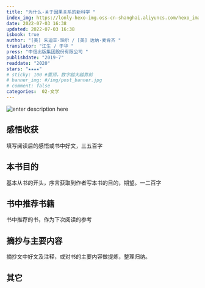 ```yaml
---
title: "为什么-关于因果关系的新科学 "
index_img: https://lonly-hexo-img.oss-cn-shanghai.aliyuncs.com/hexo_images/_/1656837546368.png
date: 2022-07-03 16:38
updated: 2022-07-03 16:38
isbook: true
author: "[美] 朱迪亚·珀尔 / [美] 达纳·麦肯齐 "
translator: "江生 / 于华 "
press: "中信出版集团股份有限公司 "
publishdate: "2019-7"
readdate: "2020"
stars: "★★★★" 
# sticky: 100 #置顶，数字越大越靠前
# banner_img: #/img/post_banner.jpg
# comment: false
categories:  02-文学
---
```


![enter description here]()

## 感悟收获
填写阅读后的感悟或书中好文，三五百字
<!--more-->

## 本书目的
基本从书的开头，序言获取到作者写本书的目的，期望。一二百字
## 书中推荐书籍
书中推荐的书，作为下次阅读的参考
## 摘抄与主要内容
摘抄文中好文及注释，或对书的主要内容做提炼，整理归纳。
## 其它

